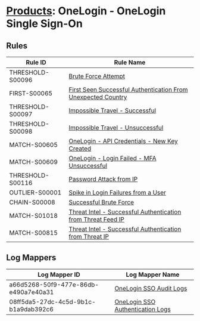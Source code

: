 # [Products](README.md): OneLogin - OneLogin Single Sign-On

## Rules

|Rule ID|Rule Name|
|----|----|
|THRESHOLD-S00096|[Brute Force Attempt](../rules/THRESHOLD-S00096.md)|
|FIRST-S00065|[First Seen Successful Authentication From Unexpected Country](../rules/FIRST-S00065.md)|
|THRESHOLD-S00097|[Impossible Travel - Successful](../rules/THRESHOLD-S00097.md)|
|THRESHOLD-S00098|[Impossible Travel - Unsuccessful](../rules/THRESHOLD-S00098.md)|
|MATCH-S00605|[OneLogin - API Credentials - New Key Created](../rules/MATCH-S00605.md)|
|MATCH-S00609|[OneLogin - Login Failed - MFA Unsuccessful](../rules/MATCH-S00609.md)|
|THRESHOLD-S00116|[Password Attack from IP](../rules/THRESHOLD-S00116.md)|
|OUTLIER-S00001|[Spike in Login Failures from a User](../rules/OUTLIER-S00001.md)|
|CHAIN-S00008|[Successful Brute Force](../rules/CHAIN-S00008.md)|
|MATCH-S01018|[Threat Intel - Successful Authentication from Threat Feed IP](../rules/MATCH-S01018.md)|
|MATCH-S00815|[Threat Intel - Successful Authentication from Threat IP](../rules/MATCH-S00815.md)|


## Log Mappers

|Log Mapper ID|Log Mapper Name|
|----|----|
|a66d5268-50f9-477e-86db-e490a7e40a31|[OneLogin SSO Audit Logs](../mappings/a66d5268-50f9-477e-86db-e490a7e40a31.md)|
|08ff5da5-27dc-4c5d-9b1c-b1a9dab392c6|[OneLogin SSO Authentication Logs](../mappings/08ff5da5-27dc-4c5d-9b1c-b1a9dab392c6.md)|


